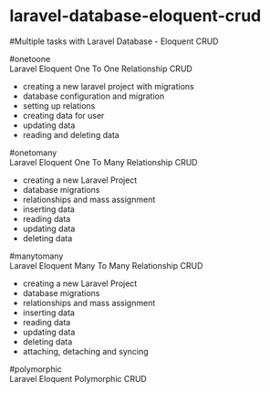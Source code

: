 # laravel-database-eloquent-crud
#Multiple tasks with Laravel Database - Eloquent CRUD


#onetoone  
Laravel Eloquent One To One Relationship CRUD

- creating a new laravel project with migrations
- database configuration and migration
- setting up relations
- creating data for user
- updating data
- reading and deleting data


#onetomany  
Laravel Eloquent One To Many Relationship CRUD

- creating a new Laravel Project
- database migrations
- relationships and mass assignment
- inserting data
- reading data
- updating data
- deleting data


#manytomany  
Laravel Eloquent Many To Many Relationship CRUD  

- creating a new Laravel Project
- database migrations
- relationships and mass assignment
- inserting data
- reading data
- updating data
- deleting data
- attaching, detaching and syncing


#polymorphic  
Laravel Eloquent Polymorphic CRUD  
